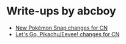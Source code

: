 # Write-ups by abcboy
- [New Pokémon Snap changes for CN](./NPS/README.md)
- [Let's Go, Pikachu/Eevee! changes for CN](./LGPE/README.md)
